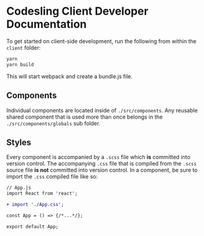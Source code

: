 # Codesling Client Developer Documentation

To get started on client-side development, run the following from within the `client` folder:

```bash
yarn
yarn build
```

This will start webpack and create a bundle.js file. 

## Components

Individual components are located inside of `./src/components`. Any reusable shared component that is used more than once belongs in the `./src/components/globals` sub folder.

## Styles

Every component is accompanied by a `.scss` file which **is** committed into version control. The accompanying `.css` file that is compiled from the `.scss` source file **is not** committed into version control. In a component, be sure to import the `.css` compiled file like so:

```diff
// App.js
import React from 'react';

+ import './App.css';

const App = () => {/*...*/};

export default App;
```

